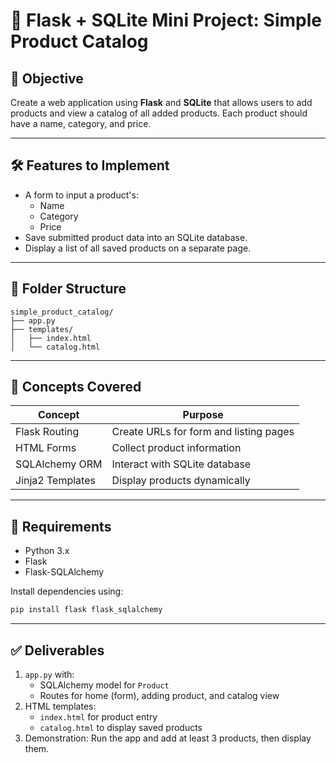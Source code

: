 
# 🛒 Flask + SQLite Mini Project: Simple Product Catalog

## 🎯 Objective

Create a web application using **Flask** and **SQLite** that allows users to add products and view a catalog of all added products. Each product should have a name, category, and price.

---

## 🛠 Features to Implement

- A form to input a product's:
  - Name
  - Category
  - Price
- Save submitted product data into an SQLite database.
- Display a list of all saved products on a separate page.

---

## 📁 Folder Structure

```
simple_product_catalog/
├── app.py
├── templates/
│   ├── index.html
│   └── catalog.html
```

---

## 🧠 Concepts Covered

| Concept           | Purpose                                  |
|-------------------|-------------------------------------------|
| Flask Routing     | Create URLs for form and listing pages    |
| HTML Forms        | Collect product information               |
| SQLAlchemy ORM    | Interact with SQLite database             |
| Jinja2 Templates  | Display products dynamically              |

---

## 🔧 Requirements

- Python 3.x
- Flask
- Flask-SQLAlchemy

Install dependencies using:

```bash
pip install flask flask_sqlalchemy
```

---

## ✅ Deliverables

1. `app.py` with:
   - SQLAlchemy model for `Product`
   - Routes for home (form), adding product, and catalog view
2. HTML templates:
   - `index.html` for product entry
   - `catalog.html` to display saved products
3. Demonstration: Run the app and add at least 3 products, then display them.
